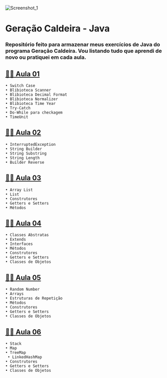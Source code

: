 ![Screenshot_1](https://github.com/sdksantana/geracao-caldeira-java/assets/116842009/cd9d7942-891a-4de3-b812-c0dc93348842)

# Geração Caldeira - Java
### Repositório feito para armazenar meus exercícios de Java do programa Geração Caldeira. Vou listando tudo que aprendi de novo ou pratiquei em cada aula.

 
## [👨‍💻 Aula 01](https://github.com/sdksantana/geracao-caldeira-java/tree/main/Aula01)
```• Switch Case```    
```• Blibioteca Scanner```       
```• Blibioteca Decimal Format```   
```• Blibioteca Normalizer```     
```• Blibioteca Time Year```   
```• Try-Catch ```    
```• Do-While para checkagem```  
 ```• TimeUnit```     

## [👨‍💻 Aula 02](https://github.com/sdksantana/geracao-caldeira-java/tree/main/Aula02)
```• InterruptedException```   
```• String Builder```   
```• String Substring```   
```• String Length```   
```• Builder Reverse```

## [👨‍💻 Aula 03](https://github.com/sdksantana/geracao-caldeira-java/tree/main/Aula03)
```• Array List```  
```• List```  
```• Construtores```  
```• Getters e Setters```  
```• Métodos```

## [👨‍💻 Aula 04](https://github.com/sdksantana/geracao-caldeira-java/tree/main/Aula04)
```• Classes Abstratas```  
```• Extends```   
```• Interfaces```   
```• Métodos```   
```• Construtores```    
```• Getters e Setters```  
```• Classes de Objetos```  

## [👨‍💻 Aula 05](https://github.com/sdksantana/geracao-caldeira-java/tree/main/Aula05)
```• Random Number```   
```• Arrays```   
```• Estruturas de Repetição```  
```• Métodos```    
```• Construtores```     
```• Getters e Setters```   
```• Classes de Objetos```   

## [👨‍💻 Aula 06](https://github.com/sdksantana/geracao-caldeira-java/tree/main/Aula06)
```• Stack```   
```• Map```    
```• TreeMap```     
``` • LinkedHashMap```   
```• Construtores```       
```• Getters e Setters```      
```• Classes de Objetos``` 

